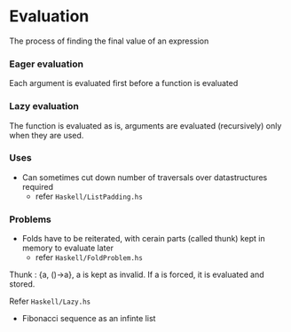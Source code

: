 # Evaluation
The process of finding the final value of an expression

### Eager evaluation
Each argument is evaluated first before a function is evaluated

### Lazy evaluation
The function is evaluated as is, arguments are evaluated (recursively) only when they are used.

### Uses
- Can sometimes cut down number of traversals over datastructures required
    - refer `Haskell/ListPadding.hs`

### Problems
- Folds have to be reiterated, with cerain parts (called thunk) kept in memory to evaluate later
    - refer `Haskell/FoldProblem.hs`

Thunk : {a, ()->a}, a is kept as invalid. If a is forced, it is evaluated and stored.



Refer `Haskell/Lazy.hs`
- Fibonacci sequence as an infinte list